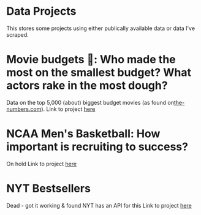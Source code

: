 # Data Projects

This stores some projects using either publically available data or data I've scraped.

# Movie budgets 🎥: Who made the most on the smallest budget? What actors rake in the most dough?
Data on the top 5,000 (about) biggest budget movies (as found on[the-numbers.com](https://www.the-numbers.com/movie/budgets/all)).
Link to project [here](movie-budgets/README.md)

# NCAA Men's Basketball: How important is recruiting to success?
On hold
Link to project [here](cbb-recruiting/README.md)

# NYT Bestsellers
Dead - got it working & found NYT has an API for this
Link to project [here](NYT/README.md)